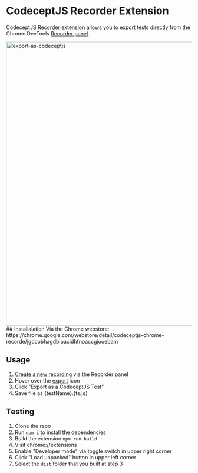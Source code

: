 # CodeceptJS Recorder Extension

CodeceptJS Recorder extension allows you to export tests directly from the Chrome DevTools [Recorder panel](https://goo.gle/devtools-recorder).

<img width="768" alt="export-as-codeceptjs" src="https://user-images.githubusercontent.com/7845001/204847686-3b5dd197-922a-4470-858c-268ac33543dc.PNG">
## Installalation
Via the Chrome webstore: https://chrome.google.com/webstore/detail/codeceptjs-chrome-recorde/jgdcobhagdbipacidhfnoaccgjooebam

## Usage

1. [Create a new recording](https://goo.gle/devtools-recorder#record) via the Recorder panel
2. Hover over the [export](https://goo.gle/devtools-recorder-eference/#export-flows) icon
3. Click "Export as a CodeceptJS Test"
4. Save file as {testName}.{ts.js}

## Testing

1. Clone the repo
2. Run `npm i` to install the dependencies
3. Build the extension `npm run build`
4. Visit chrome://extensions
5. Enable "Developer mode" via toggle switch in upper right corner
6. Click "Load unpacked" button in upper left corner
7. Select the `dist` folder that you built at step 3
